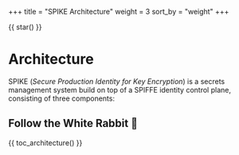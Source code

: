 +++
title = "SPIKE Architecture"
weight = 3
sort_by = "weight"
+++

{{ star() }}

# Architecture

SPIKE (*Secure Production Identity for Key Encryption*) is a secrets management
system build on top of a SPIFFE identity control plane, consisting of three
components:

## Follow the White Rabbit 🐇

{{ toc_architecture() }}